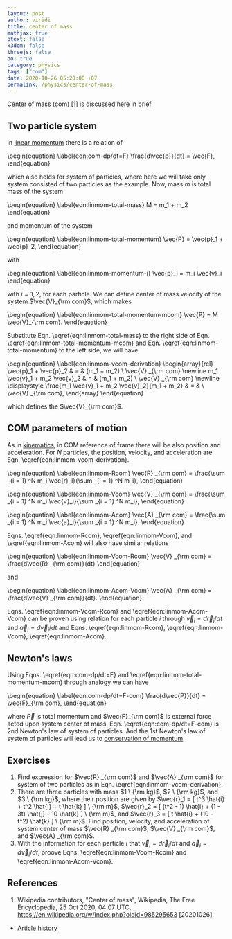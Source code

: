 ```yaml
---
layout: post
author: viridi
title: center of mass
mathjax: true
ptext: false
x3dom: false
threejs: false
oo: true
category: physics
tags: ["com"]
date: 2020-10-26 05:20:00 +07
permalink: /physics/center-of-mass
---
```

Center of mass (com) [[1](#ref1)] is discussed here in brief.

## Two particle system
In [linear momentum](linear-momentum) there is a relation of

\begin{equation}
\label{eqn:com-dp/dt=F}
\frac{d\vec{p}}{dt} = \vec{F},
\end{equation}

which also holds for system of particles, where here we will take only system consisted of two particles as the example. Now, mass $m$ is total mass of the system

\begin{equation}
\label{eqn:linmom-total-mass}
M = m_1 + m_2
\end{equation}

and momentum of the system

\begin{equation}
\label{eqn:linmom-total-momentum}
\vec{P} = \vec{p}_1 + \vec{p}_2,
\end{equation}

with

\begin{equation}
\label{eqn:linmom-momentum-i}
\vec{p}_i = m_i \vec{v}_i
\end{equation}

with $i = 1, 2$, for each particle. We can define center of mass velocity of the system $\vec{V}_{\rm com}$, which makes

\begin{equation}
\label{eqn:linmom-total-momentum-mcom}
\vec{P} = M \vec{V}_{\rm com}.
\end{equation}

Substitute Eqn. \eqref{eqn:linmom-total-mass} to the right side of Eqn. \eqref{eqn:linmom-total-momentum-mcom} and Eqn. \eqref{eqn:linmom-total-momentum} to the left side, we will have

\begin{equation}
\label{eqn:linmom-vcom-derivation}
\begin{array}{rcl}
\vec{p}_1 + \vec{p}_2 & = & (m_1 + m_2) \ \vec{V} _{\rm com} \newline
m_1 \vec{v}_1 + m_2 \vec{v}_2 & = & (m_1 + m_2) \ \vec{V} _{\rm com} \newline
\displaystyle \frac{m_1 \vec{v}_1 + m_2 \vec{v}_2}{m_1 + m_2} & = & \ \vec{V} _{\rm com},
\end{array}
\end{equation}

which defines the $\vec{V}_{\rm com}$.


## COM parameters of motion
As in [kinematics](kinematics), in COM reference of frame there will be also position and acceleration. For $N$ particles, the position, velocity, and acceleration are Eqn. \eqref{eqn:linmom-vcom-derivation}.

\begin{equation}
\label{eqn:linmom-Rcom}
\vec{R} _{\rm com} = \frac{\sum _{i = 1} ^N m_i \vec{r}_i}{\sum _{i = 1} ^N m_i},
\end{equation}

\begin{equation}
\label{eqn:linmom-Vcom}
\vec{V} _{\rm com} = \frac{\sum _{i = 1} ^N m_i \vec{v}_i}{\sum _{i = 1} ^N m_i},
\end{equation}

\begin{equation}
\label{eqn:linmom-Acom}
\vec{A} _{\rm com} = \frac{\sum _{i = 1} ^N m_i \vec{a}_i}{\sum _{i = 1} ^N m_i}.
\end{equation}

Eqns. \eqref{eqn:linmom-Rcom}, \eqref{eqn:linmom-Vcom}, and \eqref{eqn:linmom-Acom} will also have similar relations

\begin{equation}
\label{eqn:linmom-Vcom-Rcom}
\vec{V} _{\rm com} = \frac{d\vec{R} _{\rm com}}{dt}
\end{equation}

and

\begin{equation}
\label{eqn:linmom-Acom-Vcom}
\vec{A} _{\rm com} = \frac{d\vec{V} _{\rm com}}{dt}.
\end{equation}

Eqns. \eqref{eqn:linmom-Vcom-Rcom} and \eqref{eqn:linmom-Acom-Vcom} can be proven using relation for each particle $i$ through $\vec{v}_i = d\vec{r}_i/dt$ and $\vec{a}_i = d\vec{v}_i/dt$ and Eqns. \eqref{eqn:linmom-Rcom}, \eqref{eqn:linmom-Vcom}, \eqref{eqn:linmom-Acom}.


## Newton's laws
Using Eqns. \eqref{eqn:com-dp/dt=F} and \eqref{eqn:linmom-total-momentum-mcom} through analogy we can have

\begin{equation}
\label{eqn:com-dp/dt=F-com}
\frac{d\vec{P}}{dt} = \vec{F}_{\rm com},
\end{equation}

where $\vec{P}$ is total momentum and $\vec{F}_{\rm com}$ is external force acted upon system center of mass. Eqn. \eqref{eqn:com-dp/dt=F-com} is 2nd Newton's law of system of particles. And the 1st Newton's law of system of particles will lead us to [conservation of momentum](conservation-of-momentum).


## Exercises
1. Find expression for $\vec{R} _{\rm com}$ and $\vec{A} _{\rm com}$ for system of two particles as in Eqn. \eqref{eqn:linmom-vcom-derivation}.
2. There are three particles with mass $1 \ {\rm kg}$, $2 \ {\rm kg}$, and $3 \ {\rm kg}$, where their position are given by $\vec{r}_1 = [ t^3 \hat{i} + t^2 \hat{j} + t \hat{k} ] \ {\rm m}$, $\vec{r}_2 = [ (t^2 - 1) \hat{i} + (1 - 3t) \hat{j} - 10 \hat{k} ] \ {\rm m}$, and $\vec{r}_3 = [ t \hat{i} + (10 - t^2) \hat{k} ] \ {\rm m}$. Find position, velocity, and acceleration of system center of mass $\vec{R} _{\rm com}$, $\vec{V} _{\rm com}$, and $\vec{A} _{\rm com}$.
3. With the information for each particle $i$ that $\vec{v}_i = d\vec{r}_i/dt$ and $\vec{a}_i = d\vec{v}_i/dt$, proove Eqns. \eqref{eqn:linmom-Vcom-Rcom} and \eqref{eqn:linmom-Acom-Vcom}.


## References
1. <a name="ref2"></a>Wikipedia contributors, "Center of mass", Wikipedia, The Free Encyclopedia, 25 Oct 2020, 04:07 UTC, <https://en.wikipedia.org/w/index.php?oldid=985295653> [20201026].

+ [Article history](https://github.com/butiran/butiran.github.io/commits/master/_posts/phys/2020-10-26-center-of-mass.md)
